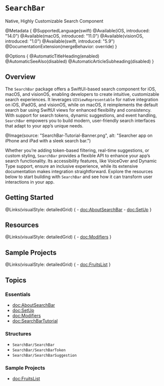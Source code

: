 # ``SearchBar``

Native, Highly Customizable Search Component

@Metadata {
    @SupportedLanguage(swift)
    @Available(iOS, introduced: "14.0")
    @Available(macOS, introduced: "11.0")
    @Available(visionOS, introduced: "1.0")
    @Available(swift, introduced: "5.9")
    @DocumentationExtension(mergeBehavior: override)
}

@Options {
    @AutomaticTitleHeading(enabled)
    @AutomaticSeeAlso(disabled)
    @AutomaticArticleSubheading(disabled)
}

## Overview

The `SearchBar` package offers a SwiftUI-based search component for iOS, macOS, and visionOS, enabling developers to create intuitive, customizable search experiences. It leverages `UIViewRepresentable` for native integration on iOS, iPadOS, and visionOS, while on macOS, it reimplements the default search bar using SwiftUI views for enhanced flexibility and consistency. With support for search tokens, dynamic suggestions, and event handling, `SearchBar` empowers you to build modern, user-friendly search interfaces that adapt to your app’s unique needs.

@Image(source: "SearchBar-Tutorial-Banner.png", alt: "Searcher app on iPhone and iPad with a sleek search bar.")

Whether you’re adding token-based filtering, real-time suggestions, or custom styling, `SearchBar` provides a flexible API to enhance your app’s search functionality. Its accessibility features, like VoiceOver and Dynamic Type support, ensure an inclusive experience, while its extensive documentation makes integration straightforward. Explore the resources below to start building with `SearchBar` and see how it can transform user interactions in your app.

## Getting Started

@Links(visualStyle: detailedGrid) {
    - <doc:AboutSearchBar>
    - <doc:SetUp>
}

## Resources

@Links(visualStyle: detailedGrid) {
    - <doc:Modifiers>
}

## Sample Projects

@Links(visualStyle: detailedGrid) {
    - <doc:FruitsList> 
}

## Topics

### Essentials
- <doc:AboutSearchBar>
- <doc:SetUp>
- <doc:Modifiers>
- <doc:SearchBarTutorial>


### Structures
- ``SearchBar/SearchBar``
- ``SearchBar/SearchBarToken``
- ``SearchBar/SearchBarSuggestion``

### Sample Projects
- <doc:FruitsList>
